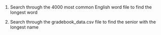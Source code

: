1. Search through the 4000 most common English word file to find the longest word

1. Search through the gradebook_data.csv file to find the senior with the longest name
